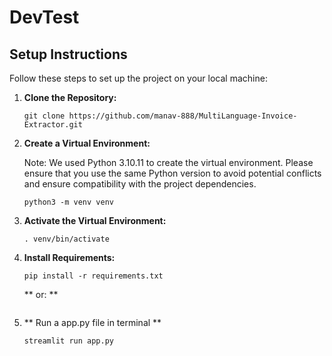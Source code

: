 # DevTest



## Setup Instructions

Follow these steps to set up the project on your local machine:

1. **Clone the Repository:**
   ```
   git clone https://github.com/manav-888/MultiLanguage-Invoice-Extractor.git

2. **Create a Virtual Environment:**

   Note: We used Python 3.10.11 to create the virtual environment. Please ensure that you use the same Python version to avoid potential conflicts and ensure compatibility with the project dependencies.
   ```
   python3 -m venv venv
   ```

3. **Activate the Virtual Environment:**
   ```
   . venv/bin/activate
   ```

4. **Install Requirements:**
   ```
   pip install -r requirements.txt
   ```
    **  or: ** 

   ```

5. **  Run a app.py file in terminal **
   ```
   streamlit run app.py
   
   ```



